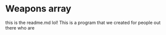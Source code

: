 # Weapons array
this is the readme.md lol!
This is a program that we created for people out there who are
